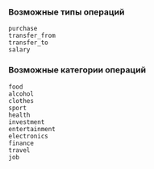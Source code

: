 ### Возможные типы операций

```
purchase
transfer_from
transfer_to
salary
```

### Возможные категории операций

```
food
alcohol
clothes
sport
health
investment
entertainment
electronics
finance
travel
job
```
